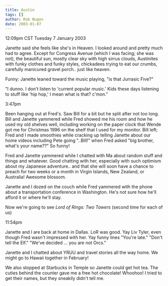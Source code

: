 ```yaml
---
title: Austin
tags: []
author: Rob Nugen
date: 2003-01-07
---
```


<p class=date>12:09pm CST Tuesday 7 January 2003</p>

<p>Janette said she feels like she's in Heaven.  I looked around and
pretty much had to agree.  Except for Congress Avenue (which I was
facing; she was not), the beautiful sun, mostly clear sky with high
sirrus clouds, Austinites with funky clothes and funky styles,
chickadees trying to eat our crumbs, carefully manicured gravel
porch..  just like heaven.</p>

<p>Funny:  Janette leaned toward the music playing, "is that Jurrasic
Five?"</p>

<p>"I dunno.  I don't listen to 'current popular music.' Kids these
days listening to stuff like 'hip hop,' I mean what is that?  c'mon."</p>

<p class=date>3:47pm</p>

<p>Been hanging out at Fred's.  Saw Bill for a bit but he split after
not too long.  Bill and Janette yammered while Fred showed me his room
and how he used my old shelves well, including working on the paper
clock that Wende got me for Christmas 1996 on the shelf that I used
for my monitor.  Bill left; Fred and I made smoothies while cracking
up telling Janette about our home videos including Pete going
"..Bill!" when Fred asked "big brother, what's your name??"  So
funny!</p>

<p>Fred and Janette yammered while I chatted with Ma about random
stuff and things and whatever.  Good chatting with her, especially
with such optimism about my Japanese adventure.. and that she will
soon have a chance to preach for two weeks or a month in Virgin
Islands, New Zealand, or Australia!  Awesome blossom.</p>

<p>Janette and I dozed on the couch while Fred yammered with the phone
about a transportation conference in Washington.  He's not sure how
he'll afford it or where he'll stay.</p>

<p>Now we're going to see <em>Lord of Rings: Two Towers</em> (second
time for each of us)</p>

<p class=date>11:54pm</p>

<p>Janette and I are back at home in Dallas.  LoR was good.  Yay Liv
Tyler, even though Fred wasn't impressed with her.  Yay funny lines
"You're late."  "Don't tell the Elf."  "We've decided ... you are not
Orcs."</p>

<p>Janette and I chatted about YRUU and travel stories all the way
home.  We might go to Hawaii together in February!</p>

<p>We also stopped at Starbucks in Temple so Janette could get hot
tea.  The cuties behind the counter gave me a free hot chocolate!
Whoohoo!  I tried to get their names, but they sneakily didn't tell
me.</p>

